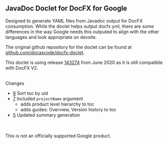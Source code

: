 ## JavaDoc Doclet for DocFX for Google

Designed to generate YAML files from Javadoc output for DocFX consumption. While the doclet helps output docfx yml, there are some differences in the way Google needs this outputed to align with the other languages and look appropriate on devsite. 

The original github repository for the doclet can be found at [github.com/docascode/docfx-doclet](https://github.com/docascode/docfx-doclet).

This doclet is using release [143274](https://github.com/docascode/docfx-doclet/releases/tag/143274) from June 2020 as it is still compatible with DocFX V2.

\
Changes
- [8](https://github.com/googleapis/java-docfx-doclet/pull/8) Sort toc by uid
- [7](https://github.com/googleapis/java-docfx-doclet/pull/7) Included `projectName` argument 
  - adds product level hierarchy to toc
  - adds guides: Overview, Version history to toc 
- [5](https://github.com/googleapis/java-docfx-doclet/pull/5) Updated summary generation

\
\
This is not an officially supported Google product.
